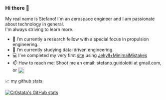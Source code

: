 ### Hi there 👋
My real name is Stefano!
I'm an aerospace engineer and I am passionate about technology in general.   
I'm always striving to learn more.
- 🔭 I’m currently a research fellow with a special focus in propulsion engineering.
- 📖 I’m currently studying data-driven engineering.
- 💻 I've completed my very first [site](https://cr0stata.github.io) using [Jekyll+MinimalMistakes](https://github.com/mmistakes/minimal-mistakes)
- 📫 How to reach me: Shoot me an email: stefano.guidolotti at gmail.com, or  <a href="https://www.linkedin.com/in/matteomanzi00seinfeldwasright/" target="blank"><img align="center" src="https://upload.wikimedia.org/wikipedia/commons/c/ca/LinkedIn_logo_initials.png" alt="adam pithewan" height="20" width="20" /></a>


📈 my github stats

[![Cr0stata's GitHub stats](https://github-readme-stats.vercel.app/api?username=cr0stata&hide=contribs,prs,issues)](https://github.com/anuraghazra/github-readme-stats)
